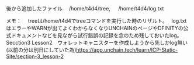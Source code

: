 後から追加したファイル　
/home/t4d4/tree, 　
/home/t4d4/log.txt

メモ：　
treeは/home/t4d4でtreeコマンドを実行した時のリザルト。　
log.txtはエラーやWARNが出てよくわからなくなりUNCHAINのページやDFINITYの公式ドキュメントなどを見ながら試行錯誤の記録を念のため残しておいたlog。Secction3 Lesson2　ウォレットキャニスターを作成しようから先しかlog無い(以前の分は別日にしていた為)https://app.unchain.tech/learn/ICP-Static-Site/section-3_lesson-2
